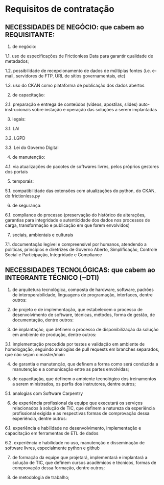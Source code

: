 # Requisitos de contratação

## NECESSIDADES DE NEGÓCIO: que cabem ao REQUISITANTE:

1. de negócio:

1.1. uso de especificações de Frictionless Data para garantir qualidade de metadados;

1.2. possibilidade de recepcionamento de dados de múltiplas fontes (i.e. e-mail, servidores de FTP, URL de sítios governamentais, etc)

1.3. uso do CKAN como plataforma de publicação dos dados abertos

2. de capacitação:

2.1. preparação e entrega de conteúdos (vídeos, apostilas, slides) auto-instrucionais sobre instação e operação das soluções a serem implantadas

3. legais:

3.1. LAI

3.2. LGPD

3.3. Lei do Governo Digital

4. de manutenção:

4.1. via atualizações de pacotes de softwares livres, pelos próprios gestores dos portais

5. temporais:

5.1. compatibilidade das extensões com atualizações do python, do CKAN, do frictionless.py

6. de segurança:

6.1. compliance do processo (preservação do histórico de alterações, garantias para integridade e autenticidade dos dados nos processos de carga, transformação e publicação em que forem envolvidos)

7. sociais, ambientais e culturais

7.1. documentação legível e compreensível por humanos, atendendo a políticas, princípios e diretrizes de Governo Aberto, Simplificação, Controle Social e Participação, Integridade e Compliance

## NECESSIDADES TECNOLÓGICAS: que cabem ao INTEGRANTE TÉCNICO (~DTI)

1. de arquitetura tecnológica, composta de hardware, software, padrões de interoperabilidade, linguagens de programação, interfaces, dentre outros:

2. de projeto e de implementação, que estabelecem o processo de desenvolvimento de software, técnicas, métodos, forma de gestão, de documentação, dentre outros:

3. de implantação, que definem o processo de disponibilização da solução em ambiente de produção, dentre outros:

3.1. implementação precedida por testes e validação em ambiente de homologação, seguindo analogias de pull requests em branches separados, que não sejam o master/main

4. de garantia e manutenção, que definem a forma como será conduzida a manutenção e a comunicação entre as partes envolvidas;

5. de capacitação, que definem o ambiente tecnológico dos treinamentos a serem ministrados, os perfis dos instrutores, dentre outros;

5.1. analogias com Software Carpentry

6. de experiência profissional da equipe que executará os serviços relacionados à solução de TIC, que definem a natureza da experiência profissional exigida e as respectivas formas de comprovação dessa experiência, dentre outros:

6.1. experiência e habilidade no desenvolvimento, implementação e capacitação em ferramentas de ETL de dados

6.2. experiência e habilidade no uso, manutenção e disseminação de software livres, especialmente python e github

7. de formação da equipe que projetará, implementará e implantará a solução de TIC, que definem cursos acadêmicos e técnicos, formas de comprovação dessa formação, dentre outros;

8. de metodologia de trabalho;